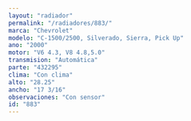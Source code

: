 ```yaml
---
layout: "radiador"
permalink: "/radiadores/883/"
marca: "Chevrolet"
modelo: "C-1500/2500, Silverado, Sierra, Pick Up"
ano: "2000"
motor: "V6 4.3, V8 4.8,5.0"
transmision: "Automática"
parte: "432295"
clima: "Con clima"
alto: "28.25"
ancho: "17 3/16"
observaciones: "Con sensor"
id: "883"
---
```


